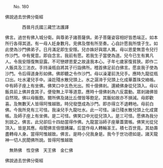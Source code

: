 ﻿　　No. 180

佛說過去世佛分衛經

　　　　西晉月氏國三藏竺法護譯


佛言。過世有佛入城分衛。與尊弟子諸菩薩俱。弟子菩薩姿容相好皆悉端正。如本所行各得其道。有一母人妊身數月。見佛及僧有所至奏。心自計愿我所懷子生。如此使為沙門佛弟子。日月滿足即生安隱。兒亦姝好與眾人異。母以恩愛無意令兒行作沙門。中有覺意。即自念言。我前有愿。若我生子當使為道。兒今已生有異凡人。令我安隱復無惡露。不可戀嫪恩愛之故違我本心。子年七歲家復貧狹。即作二人飯具及三法衣。手持澡瓶自將其子行詣佛所。稽首佛足前白佛言。愿哀我子使為沙門。令后得道身形如佛。佛即聽之令作沙門。母以澡灌前洗兒手。應時九龍從瓶口出。吐水灌兒手中。澡訖殘水散兒頭上。水之潺渧于兒頭上化成華蓋珠交絡帳。中有師子座上有坐佛。佛笑口中五色光出。照十億佛剎。還繞佛身從兒頂入。母以飯具前上佛并食其子。便發無上平等道意。應時十億佛剎為六反震動。眾剎諸佛皆自然現。佛以母飯飽。爾所佛及諸比丘僧皆等飽足。其飯如故亦不損減。母即歡喜。及無數天人皆得阿惟越致。時兒發墮成為沙門。即亦得立不退轉地。母前白佛。今我所見有三可怪。我澡兒手九龍吐水。此一可怪。澡已殘水散兒頭上化成寶帳。及師子座上有坐佛。是二可怪。佛笑口中光從兒頂入。是三可怪。愿佛為我分別說之。佛言。此兒卻后十四劫當得作佛。九龍當浴師子座華蓋寶帳。佛笑光從兒頂入。皆是其應。母聞佛言倍懷踴躍。后當作母人轉輪圣王。積七百世竟。其劫壽盡轉母人身。當得阿惟越致。佛言。是時小兒我身是。我今于世功德如是。諸天龍神一切人民聞佛所說。皆得阿惟越致

　無熱佛　性空佛　天王佛　金仁佛

佛說過去世佛分衛經
